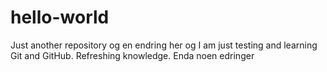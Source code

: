 # hello-world
Just another repository
og en endring her og
I am just testing and learning Git and GitHub.
Refreshing knowledge. 
Enda noen edringer
